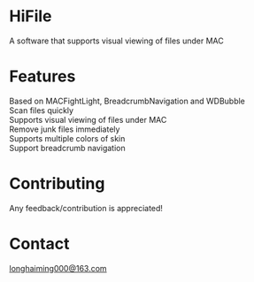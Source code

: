 # HiFile
A software that supports visual viewing of files under MAC

Features
=======
Based on MACFightLight, BreadcrumbNavigation and WDBubble<br>
Scan files quickly<br>
Supports visual viewing of files under MAC<br>
Remove junk files immediately<br>
Supports multiple colors of skin<br>
Support breadcrumb navigation<br>

Contributing
=======
Any feedback/contribution is appreciated!

Contact
=======
longhaiming000@163.com
